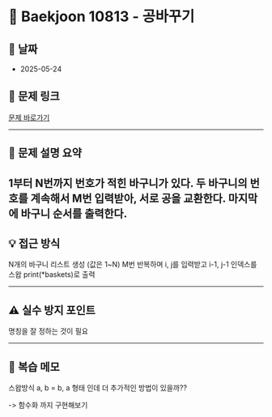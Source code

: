 # 📝 Baekjoon 10813 - 공바꾸기

## 📅 날짜
- 2025-05-24

## 🔗 문제 링크
[문제 바로가기](https://www.acmicpc.net/problem/10813)

---

## 📌 문제 설명 요약

1부터 N번까지 번호가 적힌 바구니가 있다.
두 바구니의 번호를 계속해서 M번 입력받아, 서로 공을 교환한다.
마지막에 바구니 순서를 출력한다.
---

## 💡 접근 방식

N개의 바구니 리스트 생성 (값은 1~N)
M번 반복하며 i, j를 입력받고 i-1, j-1 인덱스를 스왑
print(*baskets)로 출력

---

## ⚠️ 실수 방지 포인트

명칭을 잘 정하는 것이 필요

---

## 🧠 복습 메모

스왑방식 
a, b = b, a 형태 인데 더 추가적인 방법이 있을까??

-> 함수화 까지 구현해보기
